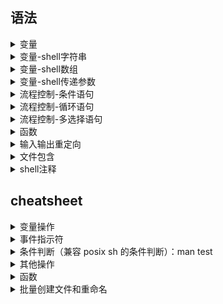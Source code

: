 ## 语法

<details>
<summary>变量</summary>

## 1. 定义

- 命令只能使用英文字母，数字和下划线，不能以数字开头，不能使用关键字(bash中输入help查看关键字)
- 定义变量时，变量名和等号之间不能有空格

```
var_name="hello,world"
```

## 2. 使用

- 使用一个定义过的变量，只需要再变量名前面加`$`符号即可，如：

  ```
  var_name="hello,world"
  echo $var_name
  ```

- 为变量名加`{}`可以帮助解释器识别变量边界，这是个可选的操作

  ```
  echo ${var_name}
  ```

- 修改变量值时不需要加`$`符号

  ```
  var_name="hello,Mr liu"
  ```

## 3. 只读变量

使用`readonly`命令可将变量定义为只读变量

```
my_url="www.baidu.com"
readonly my_url
my_url="www.google.com"  # error
```

## 4. 删除变量

使用`unset`命令可以删除变量

```
unset my_url
```

## 5. 变量类型

- **局部变量：**

  局部变量再当前脚本或命令中定义，仅在当前shell实例中有效，其他shell启动的程序不能访问局部变量

- **环境变量：**

  所有程序都可以访问环境变量，许多程序靠环境变量保证其正常运行。必要时shell脚本可以定义环境变量

- **shell变量：**

  shell变量是由shell程序设置的特殊变量。shell变量中有一部分是环境变量，有一部分是局部变量，这些变量保证了shell的正常运行

</details>

<details>
<summary>变量-shell字符串</summary>

字符串和数组是shell编程中最常用的两种的数据类型。

## 1. 单引号和双引号

字符串可以用单引号，也可以用双引号。但单引号和双引号的使用有些许不同

### 1.1 单引号

```
str='this is string'
```

单引号的限制：

- 单引号里的任何字符都会原样输出，单引号字符串中的变量是无效的
- 单引号字符串中不能出现单独一个单引号（即使对单引号使用转义符也不行）。但可嵌套成对出现，可以作为拼接字符串使用

```
your_name="runoob"
greeting_2='hello, '$your_name'!'
greeting_3='hello, ${your_name}!'
echo $greeting_2 $greeting_3
```

输出结果：

```
hello, runoob! hello, ${your_name}!
```

### 1.2 双引号

双引号的优点：

- 双引号中的变量自动解析
- 双引号中转义字符自动解析

```
str="hello, i know you are \"$your_name\"!\n"
echo -e $str

str2="hello, "$your_name"!"
str3="hello, $your_name!"
echo $str2 $str3
```

输出结果：

```
hello, i know you are "runoob"!
hello, runoob! hello, runoob!
```

## 2. 获取字符串长度

```
str="abcd"
echo ${#str}  #输出 4
```

## 3. 截取子字符串

```
str="runoob is a great site"
echo ${str:1:4} #从字符串第2个字符开始截取4个字符
```

输出结果：

```
unoo
```

截取子字符串的方法：

- 1. `#` 和 `##` 截取

  `#`、`##` 表示从左边开始删除。一个 `#` 表示从左边开始删除到第一个指定的字符；两个 `##` 表示从左边开始删除到最后一个指定的字符

- 2. `%` 和 `%%` 截取

  `%`、`%%` 表示从左边开始删除。一个 `%` 表示从左边开始删除到第一个指定的字符；两个 `%%` 表示从左边开始删除到最后一个指定的字符

- 3. 指定范围截取

  - `echo $(var:0:5)` 表示从左边第一个字符开始，5表示截取的字符总个数
  - `echo $(var:7)` 表示从左边第8个字符开始，一直到结束
  - `echo $(var:0-7:3)` 表示从右边算起第7个字符开始，3表示截取的字符总个数
  - `echo $(var:0-7)` 表示从右边第7个字符开始，一直到结束

## 4. 查找子字符串


```
str="runoob is a great site"
echo `expr index "$string" io` #输出 4
```

注：反引号包起来的字串被视为命令在终端执行

</details>

<details>
<summary>变量-shell数组</summary>

bash支持一维数组（不支持多维数组），并且没有限定数组大小

数组元素下标从0开始编号，下标可以是整数或算术表达式，其值应大于或等于0

## 1. 定义数组

shell中，用括号表示数组，数组元素用"空格"符号分割开。定义数组的一般形式为：

```
数组名=(值1 值2 ... 值n)
```

例如：

```
array_name=(value0 value1 value2 value3)
```

也可以单独定义数组每个分量：

```
array_name[0]=value0
array_name[1]=value1
array_name[n]=valuen
```

可以不适用连续下标，并且下标的范围没有限制

## 2. 使用数组

使用数组元素值的一般格式是：

```
$数组名[下标]
```

例如：

```
valuen=${array_name[n]}
```

使用`@`符号可以获取数组中的所有元素，例如：

```
echo ${array_name[@]}
```

## 3. 获取数组长度

获取数组长度与获取字符串长度的方法相同，例如：

```
# 取得数组元素的个数
length=${#array_name[@]}
# 或者
length=${#array_name[*]}

# 取得数组单个元素的长度
lengthn=${#array_name[n]}
```

</details>

<details>
<summary>变量-shell传递参数</summary>

## 一、脚本内获取参数

脚本内获取参数的方式是`$n`，n代表一个数字，0为执行的文件名，1为第一个参数，2为第二个参数，以此类推...大于等于10的参数，需要加大括号，如`${10}`

## 二、脚本内与参数相关的其他特殊符号

| 参数处理 | 说明 |
| --- | --- |
| $# | 传递到脚本的参数个数 |
| $* | 以单字符串形式显示所有参数, 同$@ |
| $$ | 脚本运行的当前进程ID号 |
| $! | 后台运行的最后一个进程的ID号 |
| $- | 显示shell使用的当前选项 |
| $? | 显示最后命令的退出状态，0表示没有错误 |

### 1. `$*`和`$@`的区别：

- 相同点：都是引用所有参数
- 不同点：只有再双引号中体现出来。假设再脚本运行时写了三个参数1,2,3，则"*"等价于"1 2 3"(传递了一个参数)，而"@"等价于"1" "2" "3"(传递了三个参数)

执行下面脚本：
```
for i in "$*"; do 
    echo $i
done

for i in "$@"; do
    echo $i
done
```
输出结果如下：
```
1 2 3
1
2
3
```

## 三、实例

脚本：
```
#!/bin/bash

echo "shell传递参数";
echo "执行的文件名：$0";
echo "第一个参数：$1";
echo "第二个参数：$2";
echo "第三个参数：$3";

echo "参数个数：$#";
echo "*输出所有参数：$*";
echo "@输出所有参数：$@";
echo "脚本运行的当前进程ID号：$$";
echo "后台运行的最后一个进程的ID号：$!";
echo "显示shell使用的当前选项：$-";
echo "显示命令的退出状态：$?";
```

执行脚本，得到以下结果：
```
./test.sh arg1 arg2 arg3 arg4

shell传递参数
执行的文件名：./test.sh
第一个参数：arg1
第二个参数：arg2
第三个参数：arg3
参数个数：4
*输出所有参数：arg1 arg2 arg3 arg4
@输出所有参数：arg1 arg2 arg3 arg4
脚本运行的当前进程ID号：11085
后台运行的最后一个进程的ID号：
显示shell使用的当前选项：hB
显示命令的退出状态：0
```

</details>

<details>
<summary>流程控制-条件语句</summary>

### 1. if

```
if condition
then 
    command
    command
fi
```

写成一行：

```
if [ condition ]; then command; command; fi;
```

### 2. if-else

```
if condition
then 
    command
    command
else
    command
fi
```

### 3. if-elif-else

```
if condition
then 
    command
    command
elif condition
then
    command
    command
else
    command
fi
```

</details>

<details>
<summary>流程控制-循环语句</summary>

### 1. for

```
for var in item1 item2 ... itemN
do 
    command
    command
done
```

写成一行：

```
for var in item1 item2 ... itemN; do command; command; done;
```

### 2. while

```
while condition
do 
    command
    command
done
```

### 3. until

util循环执行一系列命令直到条件为true时停止

```
until condition
do 
    command
    command
done
```

### 4. break和continue

break命令跳出所有循环

continue命令仅仅跳出当前循环


</details>

<details>
<summary>流程控制-多选择语句</summary>

### 1. case

```
case 值 in
模式1)
    command
    command
    ;;
模式2)
    command
    command
    ;;
esac
```

例：下面脚本提示输入1到4，与每一种模式进行匹配：

```
echo '输入1到4之间的数字：'
echo '你输入的数字为：'
read aNum
case $aNum in
    1) echo '你选择了 1'
    ;;
    2) echo '你选择了 2'
    ;;
    3) echo '你选择了 3'
    ;;
    4) echo '你选择了 4'
    ;;
    *) echo '你没有输入1到4之间的数字'
    ;;
esac
```

</details>

<details>
<summary>函数</summary>

## 一、定义

shell中函数定义格式如下：
```
[ function ] funname [()]
{
    action;

    [return int;]
}
```

说明：
- 可以使用关键词`function fun()`定义，也可以直接`fun()`定义，不带任何参数
- 参数返回：可以显式加`return`返回；如果不加，将以最后一条命令运行结果作为返回值。`return`后跟数值n(0~255)
- 所有函数在使用前必须定义。必须将函数放在脚本开始部分，直至shell解释器首次发现它时，才可以使用

## 二、参数

函数参数的使用和shell脚本参数的使用相同，见[shell传递参数](shell_passing_arg.md)

## 三、实例

```
funWithReturn(){
    echo "hello, world"
    return 0
}

funWithParam(){
    echo "第一个参数为 $1 "
    echo "第二个参数为 $2 "
    echo "第十个参数为 ${10} "
    echo "第十一个参数为 ${11} "
    echo "参数共有 $# 个"
    echo "作为一个字符串输出所有参数 $* "
}

funWithReturn 
echo "funWithReturn命令的结果为 $? "

funWithParam 1 2 3 4 5 6 7 8 9 34 73
```

输出：

```
hello, world
funWithReturn命令的结果为 0
第一个参数为 1
第二个参数为 2
第十个参数为 34
第十一个参数为 73
参数共有 11 个
作为一个字符串输出所有参数 1 2 3 4 5 6 7 8 9 34 73
```

</details>

<details>
<summary>输入输出重定向</summary>

| 命令 | 说明 | 举例 |
| --- | --- | --- |
| command > file | 输出重定向到file | who > user |
| command < file | 输入重定向到file | wc -l user |
| command >> file | 输出追加到file末尾 | echo "end of file" > user |
| n > file | 将文件描述符为n的文件重定向到file | command 2 > file |
| n >> file | 将文件描述符为n的文件追加的方式重定向到file | command 2 >> file |
| n >& m | 将输出文件m和n合并 | command > file 2>&1 标准输出和标准错误合并重定向到file |
| n <& m | 将输入文件m和n合并 |  |
| << tag | 将开始标记tag和结束标记tag之间的内容作为输入 |  |

linux下，每个命令运行时都会打开三个文件：
- 标准输入文件(stdin)：stdin文件描述符为0
- 标准输出文件(stdout)：stdout文件描述符为1
- 标准错误文件(stderr)：stderr文件描述符为2

## Here Document

`Here Document`是shell中一种特殊的重定向方式。用来将输入重定向到一个交互式shell脚本或程序，其基本形式如下：
```
command << delimiter
    document
delimiter
```

**Note:**
- 结尾的delimiter一定要顶格写，前面不能有任何字符，后面也不能有任何字符，包括空格和tab

示例：
```
wc -l << EOF
    欢迎学习
    shell
    哈哈哈！
EOF
```

## `/dev/null`文件

`/dev/null`是一个特殊文件，写入到它的内容都会被丢弃；如果尝试从该文件读取内容，那么什么也读不到

```
command > /dev/null  # 将输出重定向到/dev/null
command > /dev/null 2>&1  # 丢弃stdout和stderr
```

</details>

<details>
<summary>文件包含</summary>

shell也可以包含外部脚本，这样可以很方便的封装一些公用代码

两种方式：
```
. filename
或
source filename
```

## 实例

test1.sh:
```
url="www.baidu.com"
```

test2.sh:
```
#!/bin/bash

. ./test1.sh
# 或 source ./test1.sh

echo "url=$url"
```

**Note:**
> 被包含的文件可以没有可执行权限

</details>

<details>
<summary>shell注释</summary>

## 1. 单行注释

以`#`开头的行是注释

开发过程中，如果遇到大段的代码需要临时注释起来，可以讲这段临时代码封装为函数

## 2. 多行注释

```
:<<EOF
注释内容...
注释内容...
注释内容...
EOF
```

EOF还可以使用其他符号：

```
:<<'
注释内容...
注释内容...
注释内容...
'

:<<!
注释内容...
注释内容...
注释内容...
!
```
</details>

## cheatsheet

<details>
<summary>变量操作</summary>

| 命令 | 说明 |
| --- | --- |
| `varname=value           `| 定义变量 |
| varname=value command     | 定义子进程变量并执行子进程 |
| echo $varname             | 查看变量内容 |
| echo $$                   | 查看当前 shell 的进程号 |
| echo $!                   | 查看最近调用的后台任务进程号 |
| echo $?                   | 查看最近一条命令的返回码 |
| export VARNAME=value      | 设置环境变量（将会影响到子进程） |
| <code>array[0]=valA <br /> array[1]=valB <br /> array[2]=valC</code> | 定义数组 |
| array=([0]=valA [1]=valB [2]=valC)   | 另一种方式 |
| array=(valA valB valC)               | 另一种方式 |
| ${array[i]}               | 取得数组中的元素 |
| ${#array[@]}              | 取得数组的长度 |
| ${#array[i]}              | 取得数组中某个变量的长度 |
| declare -a                | 查看所有数组 |
| declare -f                | 查看所有函数 |
| declare -F                | 查看所有函数，仅显示函数名 |
| declare -i                | 查看所有整数 |
| declare -r                | 查看所有只读变量 |
| declare -x                | 查看所有被导出成环境变量的东西 |
| declare -p varname        | 输出变量是怎么定义的（类型+值） |
| ${varname:-word}          | 如果变量不为空则返回变量，否则返回 word |
| ${varname:=word}          | 如果变量不为空则返回变量，否则赋值成 word 并返回 |
| ${varname:?message}       | 如果变量不为空则返回变量，否则打印错误信息并退出 |
| ${varname:+word}          | 如果变量不为空则返回 word，否则返回 null |
| ${varname:offset:len}     | 取得字符串的子字符串 |
| ${variable#pattern}       | 如果变量头部匹配 pattern，则删除最小匹配部分返回剩下的 |
| ${variable##pattern}      | 如果变量头部匹配 pattern，则删除最大匹配部分返回剩下的 |
| ${variable%pattern}       | 如果变量尾部匹配 pattern，则删除最小匹配部分返回剩下的 |
| ${variable%%pattern}      | 如果变量尾部匹配 pattern，则删除最大匹配部分返回剩下的 |
| ${variable/pattern/str}   | 将变量中第一个匹配 pattern 的替换成 str，并返回 |
| ${variable//pattern/str}  | 将变量中所有匹配 pattern 的地方替换成 str 并返回 |
| ${#varname}               | 返回字符串长度 |
| *(patternlist)            | 零次或者多次匹配 |
| +(patternlist)            | 一次或者多次匹配 |
| ?(patternlist)            | 零次或者一次匹配 |
| @(patternlist)            | 单词匹配 |
| !(patternlist)            | 不匹配 |
| array=($text)             | 按空格分隔 text 成数组，并赋值给变量 |
| IFS="/" array=($text)     | 按斜杆分隔字符串 text 成数组，并赋值给变量 |
| text="${array[*]}"        | 用空格链接数组并赋值给变量 |
| text=$(IFS=/; echo "${array[*]}")  | 用斜杠链接数组并赋值给变量 |
| A=( foo bar "a  b c" 42 ) | 数组定义 |
| B=("${A[@]:1:2}")         | 数组切片：B=( bar "a  b c" ) |
| C=("${A[@]:1}")           | 数组切片：C=( bar "a  b c" 42 ) |
| echo "${B[@]}"            | bar a  b c |
| echo "${B[1]}"            | a  b c |
| echo "${C[@]}"            | bar a  b c 42 |
| echo "${C[@]: -2:2}"      | a  b c 42  减号前的空格是必须的 |
| $(UNIX command)           | 运行命令，并将标准输出内容捕获并返回 |
| varname=$(id -u user)     | 将用户名为 user 的 uid 赋值给 varname 变量 |
| num=$(expr 1 + 2)         | 兼容 posix sh 的计算，使用 expr 命令计算结果 |
| num=$(expr $num + 1)      | 数字自增 |
| expr 2 \* \( 2 + 3 \)     | 兼容 posix sh 的复杂计算，输出 10 |
| num=$((1 + 2))            | 计算 1+2 赋值给 num，使用 bash 独有的 $((..)) 计算 |
| num=$(($num + 1))         | 变量递增 |
| num=$((num + 1))          | 变量递增，双括号内的 $ 可以省略 |
| num=$((1 + (2 + 3) * 2))  | 复杂计算 |

</details>


<details>
<summary>事件指示符</summary>

| 命令 | 说明 |
| --- | --- |
| !!                  | 上一条命令 |
| !^                  | 上一条命令的第一个单词 |
| !:n                 | 上一条命令的第n个单词 |
| !:n-$               | 上一条命令的第n个单词到最后一个单词 |
| !$                  | 上一条命令的最后一个单词 |
| !-n:$               | 上n条命令的最后一个单词 |
| !string             | 最近一条包含string的命令 |
| !^string1^string2   | 最近一条包含string1的命令, 快速替换string1为string2 |
| !#                  | 本条命令之前所有的输入内容 |
| !#:n                | 本条命令之前的第n个单词, 快速备份cp /etc/passwd !#:1.bak |

</details>

<details>
<summary>条件判断（兼容 posix sh 的条件判断）：man test</summary>

| 命令 | 说明 |
| --- | --- |
| statement1 && statement2  | and 操作符 |
| <code>statement1 \|\| statement2</code>  | or 操作符 |
| exp1 -a exp2              | exp1 和 exp2 同时为真时返回真（POSIX XSI扩展） |
| exp1 -o exp2              | exp1 和 exp2 有一个为真就返回真（POSIX XSI扩展） |
| ( expression )            | 如果 expression 为真时返回真，输入注意括号前反斜杆 |
| ! expression              | 如果 expression 为假那返回真 |
| str1 = str2               | 判断字符串相等，如 [ "$x" = "$y" ] && echo yes |
| str1 != str2              | 判断字符串不等，如 [ "$x" != "$y" ] && echo yes |
| str1 < str2               | 字符串小于，如 [ "$x" \< "$y" ] && echo yes |
| str2 > str2               | 字符串大于，注意 < 或 > 是字面量，输入时要加反斜杆 |
| -n str1                   | 判断字符串不为空（长度大于零） |
| -z str1                   | 判断字符串为空（长度等于零） |
| -a file                   | 判断文件存在，如 [ -a /tmp/abc ] && echo "exists" |
| -d file                   | 判断文件存在，且该文件是一个目录 |
| -e file                   | 判断文件存在，和 -a 等价 |
| -f file                   | 判断文件存在，且该文件是一个普通文件（非目录等） |
| -r file                   | 判断文件存在，且可读 |
| -s file                   | 判断文件存在，且尺寸大于0 |
| -w file                   | 判断文件存在，且可写 |
| -x file                   | 判断文件存在，且执行 |
| -N file                   | 文件上次修改过后还没有读取过 |
| -O file                   | 文件存在且属于当前用户 |
| -G file                   | 文件存在且匹配你的用户组 |
| file1 -nt file2           | 文件1 比 文件2 新 |
| file1 -ot file2           | 文件1 比 文件2 旧 |
| num1 -eq num2             | 数字判断：num1 == num2 |
| num1 -ne num2             | 数字判断：num1 != num2 |
| num1 -lt num2             | 数字判断：num1 < num2 |
| num1 -le num2             | 数字判断：num1 <= num2 |
| num1 -gt num2             | 数字判断：num1 > num2 |
| num1 -ge num2             | 数字判断：num1 >= num2 |

</details>

<details>
<summary>其他操作</summary>

| 命令 | 说明 | 备注 |
| --- | --- | --- |
| **环境变量** |  |  |
| **算术运算符** |  |  |
| `+` | 加法 | \`expr a + b\` |
| `-` | 减法 | \`expr a - b\` |
| `*` | 乘法 | \`expr a * b\` |
| `%` | 取余 | \`expr a % b\` |
| `=` | 赋值 | a=$b 将变量b的值赋给a |
| `==` | 相等 | [ $a == $b ] 比较a和b两个的值 |
| `!=` | 不相等 | [ $a != $b ] 比较a和b两个的值 |
| **关系运算符** | | |
| `-eq` | 检测两个数是否相等 | [ $a -eq $b ] |
| `-ne` | 检测两个数是否不相等 | [ $a -ne $b ] |
| `-gt` | 检测左边的数是否大于右边的 | [ $a -gt $b ] |
| `-lt` | 检测左边的数是否小于右边的 | [ $a -lt $b ] |
| `-ge` | 检测左边的数是否大于等于右边的 | [ $a -ge $b ] |
| `-le` | 检测左边的数是否小于等于右边的 | [ $a -le $b ] |
| **布尔运算符** |  |  |
| `!` | 非运算 | [ ! false ] 返回true |
| `-o` | 或运算 | [ $a -lt 20 -o $b -gt 100 ] |
| `-a` | 与运算 | [ $a -lt 20 -a $b -gt 100 ] |
| **逻辑运算符** |  |  |
| `&&` | AND | [ $a -lt 100 && $b -gt 100 ] |
| <code>\|\|</code> | OR | [ $a -lt 100 \|\| $b -gt 100 ] |
| **字符串运算符** |  |  |
| `=` | 检测两个字符串是否相等 | [ $a = $b $a == $b可以表达同样的效果 ] |
| `!=` | 检测两个字符串是否不相等 | [ $a != $b ] |
| `str1 > str2` | str1排列在str2之后 | "<"号需要用引号引起来或者用反斜杠转义，否则会被解释为重定向操作符 |
| `str1 < str2` | str1排列在str2之前 | ">"号需要用引号引起来或者用反斜杠转义，否则会被解释为重定向操作符 |
| `-z` | 检测字符串长度是否为0 | [ -z $a ] | 
| `-n` | 检测字符串长度大于零 | [ -n $a ] |
| `$` | 检测字符串是否为空，不为空返回true | [ $a ]返回true |
| **测试文件表达式** |  |  |
| `file1 -ef file2` | file1和file2拥有相同的索引号(硬链接链接的两个文件) |  |
| `file1 -nt file2` | file1新于file2 |  |
| `file1 -ot file2` | file1早于file2 |  |
| `-b file` | file存在并且是一个块设备文件 |  |
| `-c file` | file存在并且是一个字符设备文件 |  |
| `-d file` | file存在并且是一个目录 |  |
| `-e file` | file存在|  |
| `-f file` | file存在并且是一个普通文件 |  |
| `-g file` | file存在并且设置了组ID |  |
| `-G file` | file存在并且由有效组ID拥有 |  |
| `-k file` | file存在并且设置了"sticky bit" |  |
| `-L file` | file存在并且是一个符号链接 |  |
| `-O file` | file存在并且由有效用户ID拥有 |  |
| `-p file` | file存在并且是一个命令管道 |  |
| `-r file` | file存在并且并且可读 |  |
| `-s file` | file存在且其长度大于零 |  |
| `-S file` | file存在并且是一个网络socket |  |
| `-t fd` | fd是一个定向到终端/从终端定向的文件描述符 | 可以被用来决定是否重定向了标准输入/输出错误 |
| `-u file` | file存在并且设置了setuid位 |  |
| `-w file` | file存在并且可写（有效用户拥有可写权限）|  |
| `-x file` | file存在并且可执行（有效用户有执行/搜索权限）|  |

</details>


<details>
<summary>函数</summary>

# 定义一个新函数
```
function myfunc() {
    # $1 代表第一个参数，$N 代表第 N 个参数
    # $# 代表参数个数
    # $0 代表被调用者自身的名字
    # $@ 代表所有参数，类型是个数组，想传递所有参数给其他命令用 cmd "$@" 
    # $* 空格链接起来的所有参数，类型是字符串
    {shell commands ...}
}
```

myfunc                    # 调用函数 myfunc 
myfunc arg1 arg2 arg3     # 带参数的函数调用
myfunc "$@"               # 将所有参数传递给函数
myfunc "${array[@]}"      # 将一个数组当作多个参数传递给函数
shift                     # 参数左移

unset -f myfunc           # 删除函数
declare -f                # 列出函数定义
</details>

<details>
<summary>批量创建文件和重命名</summary>

[批量创建文件并重新命名](https://blog.csdn.net/taiyang1987912/article/details/39934055)

</details>